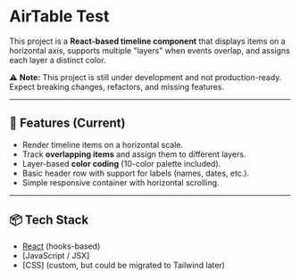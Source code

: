 #  AirTable Test

This project is a **React-based timeline component** that displays items on a horizontal axis, supports multiple "layers" when events overlap, and assigns each layer a distinct color.  

⚠️ **Note:** This project is still under development and not production-ready. Expect breaking changes, refactors, and missing features.

---

## 🚀 Features (Current)

- Render timeline items on a horizontal scale.  
- Track **overlapping items** and assign them to different layers.  
- Layer-based **color coding** (10-color palette included).  
- Basic header row with support for labels (names, dates, etc.).  
- Simple responsive container with horizontal scrolling.  

---

## 📦 Tech Stack

- [React](https://react.dev/) (hooks-based)  
- [JavaScript / JSX]  
- [CSS] (custom, but could be migrated to Tailwind later)  

